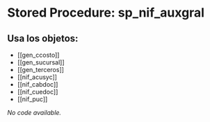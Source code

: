 # Stored Procedure: sp_nif_auxgral

## Usa los objetos:
- [[gen_ccosto]]
- [[gen_sucursal]]
- [[gen_terceros]]
- [[nif_acusyc]]
- [[nif_cabdoc]]
- [[nif_cuedoc]]
- [[nif_puc]]

*No code available.*
